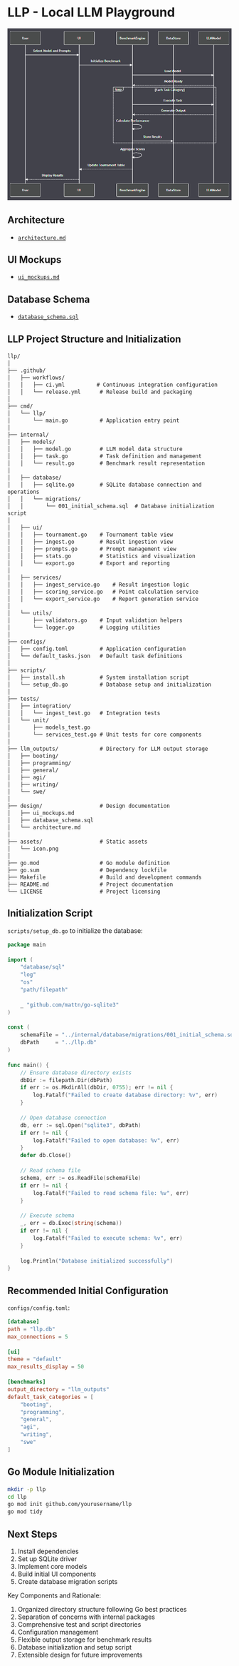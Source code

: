 # LLP - Local LLM Playground

![LLP Sequence Diagram](./design/llp-sequence-diagram.png)

## Architecture

- [`architecture.md`](./design/architecture.md)

## UI Mockups

- [`ui_mockups.md`](./design/ui_mockups.md)

## Database Schema

- [`database_schema.sql`](./design/database_schema.sql)

## LLP Project Structure and Initialization

```
llp/
│
├── .github/
│   ├── workflows/
│   │   ├── ci.yml          # Continuous integration configuration
│   │   └── release.yml      # Release build and packaging
│
├── cmd/
│   └── llp/
│       └── main.go          # Application entry point
│
├── internal/
│   ├── models/
│   │   ├── model.go         # LLM model data structure
│   │   ├── task.go          # Task definition and management
│   │   └── result.go        # Benchmark result representation
│
│   ├── database/
│   │   ├── sqlite.go        # SQLite database connection and operations
│   │   └── migrations/
│   │       └── 001_initial_schema.sql  # Database initialization script
│
│   ├── ui/
│   │   ├── tournament.go    # Tournament table view
│   │   ├── ingest.go        # Result ingestion view
│   │   ├── prompts.go       # Prompt management view
│   │   ├── stats.go         # Statistics and visualization
│   │   └── export.go        # Export and reporting
│
│   ├── services/
│   │   ├── ingest_service.go    # Result ingestion logic
│   │   ├── scoring_service.go   # Point calculation service
│   │   └── export_service.go    # Report generation service
│
│   └── utils/
│       ├── validators.go    # Input validation helpers
│       └── logger.go        # Logging utilities
│
├── configs/
│   ├── config.toml          # Application configuration
│   └── default_tasks.json   # Default task definitions
│
├── scripts/
│   ├── install.sh           # System installation script
│   └── setup_db.go          # Database setup and initialization
│
├── tests/
│   ├── integration/
│   │   └── ingest_test.go   # Integration tests
│   └── unit/
│       ├── models_test.go
│       └── services_test.go # Unit tests for core components
│
├── llm_outputs/             # Directory for LLM output storage
│   ├── booting/
│   ├── programming/
│   ├── general/
│   ├── agi/
│   ├── writing/
│   └── swe/
│
├── design/                  # Design documentation
│   ├── ui_mockups.md
│   ├── database_schema.sql
│   └── architecture.md
│
├── assets/                  # Static assets
│   └── icon.png
│
├── go.mod                   # Go module definition
├── go.sum                   # Dependency lockfile
├── Makefile                 # Build and development commands
├── README.md                # Project documentation
└── LICENSE                  # Project licensing
```

## Initialization Script

`scripts/setup_db.go` to initialize the database:

```go
package main

import (
    "database/sql"
    "log"
    "os"
    "path/filepath"

    _ "github.com/mattn/go-sqlite3"
)

const (
    schemaFile = "../internal/database/migrations/001_initial_schema.sql"
    dbPath     = "../llp.db"
)

func main() {
    // Ensure database directory exists
    dbDir := filepath.Dir(dbPath)
    if err := os.MkdirAll(dbDir, 0755); err != nil {
        log.Fatalf("Failed to create database directory: %v", err)
    }

    // Open database connection
    db, err := sql.Open("sqlite3", dbPath)
    if err != nil {
        log.Fatalf("Failed to open database: %v", err)
    }
    defer db.Close()

    // Read schema file
    schema, err := os.ReadFile(schemaFile)
    if err != nil {
        log.Fatalf("Failed to read schema file: %v", err)
    }

    // Execute schema
    _, err = db.Exec(string(schema))
    if err != nil {
        log.Fatalf("Failed to execute schema: %v", err)
    }

    log.Println("Database initialized successfully")
}
```

## Recommended Initial Configuration

`configs/config.toml`:

```toml
[database]
path = "llp.db"
max_connections = 5

[ui]
theme = "default"
max_results_display = 50

[benchmarks]
output_directory = "llm_outputs"
default_task_categories = [
    "booting",
    "programming",
    "general",
    "agi",
    "writing",
    "swe"
]
```

## Go Module Initialization

```bash
mkdir -p llp
cd llp
go mod init github.com/yourusername/llp
go mod tidy
```

## Next Steps

1. Install dependencies
2. Set up SQLite driver
3. Implement core models
4. Build initial UI components
5. Create database migration scripts

Key Components and Rationale:

1. Organized directory structure following Go best practices
2. Separation of concerns with internal packages
3. Comprehensive test and script directories
4. Configuration management
5. Flexible output storage for benchmark results
6. Database initialization and setup script
7. Extensible design for future improvements
